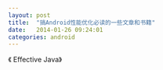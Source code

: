 ```yaml
---
layout: post
title:  "搞Android性能优化必读的一些文章和书籍"
date:   2014-01-26 09:24:01
categories: android
---
```


《 Effective Java》
